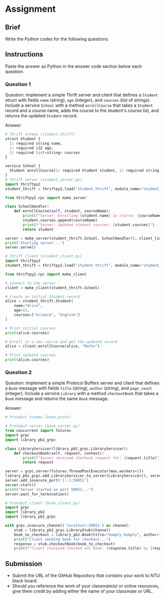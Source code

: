 # Assignment

## Brief

Write the Python codes for the following questions.

## Instructions

Paste the answer as Python in the answer code section below each question.

### Question 1

Question: Implement a simple Thrift server and client that defines a `Student` struct with fields `name` (string), `age` (integer), and `courses` (list of strings). Include a service `School` with a method `enrollCourse` that takes a `Student` record and a course name, adds the course to the student's course list, and returns the updated `Student` record.

Answer:

```python
# Thrift schema (student.thrift)
struct Student {
  1: required string name,
  2: required i32 age,
  3: required list<string> courses
}

service School {
  Student enrollCourse(1: required Student student, 2: required string courseName)
}
# Thrift server (student_server.py)
import thriftpy2
student_thrift = thriftpy2.load("student.thrift", module_name="student_thrift")

from thriftpy2.rpc import make_server

class SchoolHandler:
    def enrollCourse(self, student, courseName):
        print(f"Server: Enrolling {student.name} in course: {courseName}")
        student.courses.append(courseName)
        print(f"Server: Updated student courses: {student.courses}")
        return student

server = make_server(student_thrift.School, SchoolHandler(), client_timeout=None)
print('Starting server...')
server.serve()

# Thrift client (student_client.py)
import thriftpy2
student_thrift = thriftpy2.load("student.thrift", module_name="student_thrift")

from thriftpy2.rpc import make_client

# Connect to the server
client = make_client(student_thrift.School)

# Create an initial Student record
alice = student_thrift.Student(
    name="Alice", 
    age=15, 
    courses=["Science", "English"]
)

# Print initial courses
print(alice.courses)

# Enroll in a new course and get the updated record
alice = client.enrollCourse(alice, "Maths")

# Print updated courses
print(alice.courses)
```

### Question 2

Question: Implement a simple Protocol Buffers server and client that defines a `Book` message with fields `title` (string), `author` (string), and `page_count` (integer). Include a service `Library` with a method `checkoutBook` that takes a `Book` message and returns the same `Book` message.

Answer:

```python
# Protobuf schema (book.proto)

# Protobuf server (book_server.py)
from concurrent import futures
import grpc
import library_pb2_grpc

class LibraryServicer(library_pb2_grpc.LibraryServicer):
    def checkoutBook(self, request, context):
        print(f"Server received checkout request for: {request.title}")
        return request

server = grpc.server(futures.ThreadPoolExecutor(max_workers=2))
library_pb2_grpc.add_LibraryServicer_to_server(LibraryServicer(), server)
server.add_insecure_port('[::]:50051')
server.start()
print("Server started on port 50051...")
server.wait_for_termination()

# Protobuf client (book_client.py)
import grpc
import library_pb2
import library_pb2_grpc

with grpc.insecure_channel('localhost:50051') as channel:
    stub = library_pb2_grpc.LibraryStub(channel)
    book_to_checkout = library_pb2.Book(title="Humpty Dumpty", author="Mother Goose", page_count=1)
    print("Client sending book for checkout...")
    response = stub.checkoutBook(book_to_checkout)
    print(f"Client received checked out book: {response.title} by {response.author}")
```

## Submission

- Submit the URL of the GitHub Repository that contains your work to NTU black board.
- Should you reference the work of your classmate(s) or online resources, give them credit by adding either the name of your classmate or URL.
